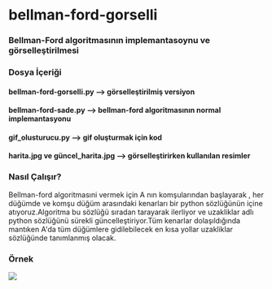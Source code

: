 # bellman-ford-gorselli
### Bellman-Ford algoritmasının implemantasoynu ve görselleştirilmesi
### Dosya İçeriği
#### bellman-ford-gorselli.py --> görselleştirilmiş versiyon
#### bellman-ford-sade.py --> bellman-ford algoritmasının normal implemantasyonu
#### gif_olusturucu.py --> gif oluşturmak için kod
#### harita.jpg ve güncel_harita.jpg --> görselleştirirken kullanılan resimler
### Nasıl Çalışır?
Bellman-ford algoritmasıni vermek için A nın komşularından başlayarak , her düğümde ve komşu düğüm arasındaki kenarları bir python sözlüğünün içine atıyoruz.Algoritma bu sözlüğü sıradan tarayarak ilerliyor ve uzakliklar adlı python sözlüğünü sürekli güncelleştiriyor.Tüm kenarlar dolaşıldığında mantıken A'da tüm düğümlere gidilebilecek en kısa yollar uzakliklar sözlüğünde tanımlanmış olacak.
### Örnek
<img src="https://github.com/rag0nn/bellman-ford-gorselli/blob/main/gifs_and_images/ornekler.gif?raw=true">

